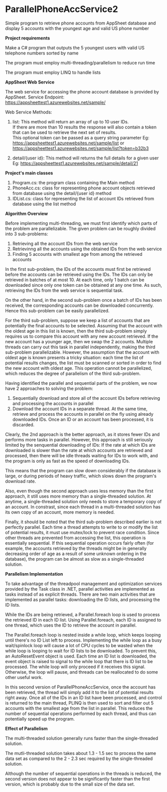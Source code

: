 # ParallelPhoneAccService2
Simple program to retrieve phone accounts from AppSheet database and display 5 accounts with the youngest age and valid US phone number

**Project requirements**

Make a C# program that outputs the 5 youngest users with valid US telephone numbers sorted by name

The program must employ multi-threading/parallelism to reduce run time

The program must employ LINQ to handle lists


**AppSheet Web Service**

The web service for accessing the phone account database is provided by AppSheet.
Service Endpoint: https://appsheettest1.azurewebsites.net/sample/

Web Service Methods:

1. list: 
This method will return an array of up to 10 user IDs.  
If there are more than 10 results the response will also contain a token that can be used to retrieve the next set of results.  
This optional token can be passed as a query string parameter
Eg:  https://appsheettest1.azurewebsites.net/sample/list or https://appsheettest1.azurewebsites.net/sample/list?token=b32b3

2. detail/{user id}:
This method will returns the full details for a given user
Eg:  https://appsheettest1.azurewebsites.net/sample/detail/21


**Project's main classes**

1. Program.cs: the program class containing the Main method
2. PhoneAcc.cs: class for representing phone account objects retrieved from database using the detail/{user id} method
3. IDList.cs: class for representing the list of account IDs retrieved from database using the list method


**Algorithm Overview**

Before implementing multi-threading, we must first identify which parts of the problem are parallelizable.
The given problem can be roughly divided into 3 sub-problems: 

1. Retrieving all the account IDs from the web service
2. Retrievinng all the accounts using the obtained IDs from the web service
3. Finding 5 accounts with smallest age from among the retrieved accounts

In the first sub-problem, the IDs of the accounts must first be retrieved before the accounts can be retrieved using the IDs.
The IDs can only be retrieved in batches of at most 10. At each time, only 1 batch can be downloaded since only one token can be obtained at any one time.
As such, retrieving the IDs from the web service is sequential task.

On the other hand, in the second sub-problem once a batch of IDs has been received, the corresponding accounts can be downloaded concurrently.
Hence this sub-problem can be easily parallelized.

For the third sub-problem, suppose we keep a list of accounts that are potentially the final accounts to be selected. 
Assuming that the account with the oldest age in this list is known, then the third sub-problem simply requires us to compare 
this account with any new account retrieved. If the new account has a younger age, then we swap the 2 accounts.
Multiple threads can carry out this task in parallel independently, making the third sub-problem parallelizable.
However, the assumption that the account with oldest age is known presents a tricky situation:
each time the list of potential results changes, the list must be scanned or sorted in order to find the new account with oldest age.
This operation cannot be parallelized, which reduces the degree of parallelism of the third sub-problem.

Having identified the parallel and sequential parts of the problem, we now have 2 approaches to solving the problem:

1. Sequentially download and store all of the account IDs before retrieving and processing the accounts in parallel
2. Download the account IDs in a separate thread. 
At the same time, retrieve and process the accounts in parallel on the fly using already downloaded IDs.
Once an ID or an account has been processed, it is discarded.

Clearly, the 2nd approach is the better approach, as it stores fewer IDs and performs more tasks in parallel.
However, this approach is still seriously limited by the senquential downloading of IDs: 
If the rate at which IDs are downloaded is slower than the rate at which accounts are retrieved and processed,
then there will be idle threads waiting for IDs to work with, and the program is only as fast as the speed of downloading IDs.

This means that the program can slow down considerably if the database is large, or during periods of heavy traffic, 
which slows down the program's download rate. 

Also, even though the second approach uses less memory than the first approach, it still uses more memory than a single-threaded solution.
At anytime, a single-threaded solution only needs to store a temporary copy of an account. 
In constrast, since each thread in a multi-threaded solution has its own copy of an account, more memory is needed.

Finally, it should be noted that the third sub-problem described earlier is not perfectly parallel. 
Each time a thread attempts to write to or modify the list of potential results, it must use mutex/lock to prevent race condition.
Since other threads are prevented from accessing the list, this operation is essentially sequential. 
If this sequential operation occurs fairly often (for example, the accounts retrieved by the threads might be in generally decreasing 
order of age as a result of some unknown ordering in the database), the program can be almost as slow as a single-threaded solution.


**Parallelism Implementation**

To take advantage of the threadpool management and optimization services provided by the Task class in .NET, parallel activities 
are implemented as tasks instead of as explicit threads. There are two main activities that are implemented as parallel tasks: 
downloading the ID lists, and processing the ID lists.

While the IDs are being retrieved, a Parallel.foreach loop is used to process the retrieved ID in each ID list. 
Using Parallel.foreach, each ID is assigned to one thread, which uses the ID to retrieve the account in parallel. 

The Parallel.foreach loop is nested inside a while loop, which keeps looping until there's no ID List left to process.
Implementing the while loop as a busy wait/spinlock loop will cause a lot of CPU cycles to be wasted when the while loop
is looping to wait for ID lists to be downloaded.
To prevent this, an AutoResetEvent object is used. Each time an ID list is downloaded, the event object is raised to
signal to the while loop that there is ID list to be processed. The while loop will only proceed if it receives this signal.
Otherwise, the loop will pause, and threads can be reallocated to do some other useful work.

In this second version of ParallelPhoneAccService, once the account has been retrieved, the thread will simply add it
to the list of potential results right away. Once all of the IDs in an ID list have been processed, and control is returned to 
the main thread, PLINQ is then used to sort and filter out 5 accounts with the smallest age from the list in parallel. 
This reduces the number of sequential operations performed by each thread, and thus can potentially speed up the program.


**Effect of Parallelism**

The multi-threaded solution generally runs faster than the single-threaded solution.

The mutli-threaded solution takes about 1.3 - 1.5 sec to process the same data set as compared to the 2 - 2.3 sec required by the single-threaded solution.

Although the number of sequential operations in the threads is reduced, the second version does not appear to be significantly 
faster than the first version, which is probably due to the small size of the data set.
